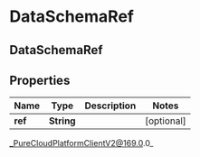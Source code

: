 # DataSchemaRef

## DataSchemaRef

## Properties

|Name | Type | Description | Notes|
|------------ | ------------- | ------------- | -------------|
| **ref** | **String** |  | [optional] |



_PureCloudPlatformClientV2@169.0.0_
